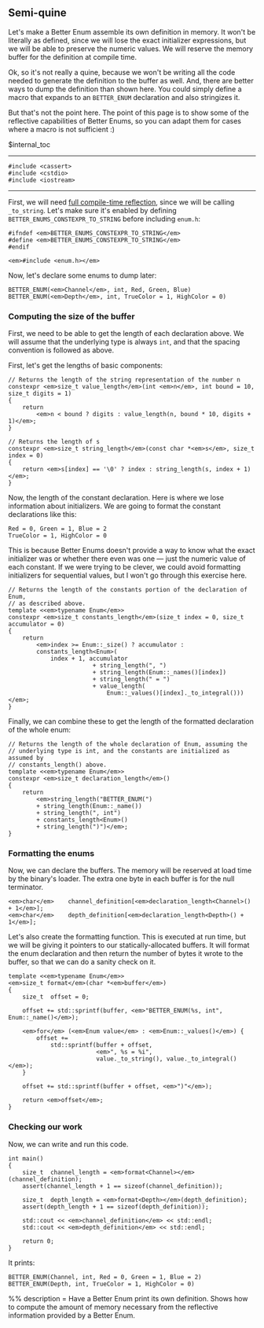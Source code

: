## Semi-quine

Let's make a Better Enum assemble its own definition in memory. It won't be
literally as defined, since we will lose the exact initializer expressions, but
we will be able to preserve the numeric values. We will reserve the memory
buffer for the definition at compile time.

Ok, so it's not really a quine, because we won't be writing all the code needed
to generate the definition to the buffer as well. And, there are better ways to
dump the definition than shown here. You could simply define a macro that
expands to an `BETTER_ENUM` declaration and also stringizes it.

But that's not the point here. The point of this page is to show some of the
reflective capabilities of Better Enums, so you can adapt them for cases where a
macro is not sufficient :)

$internal_toc

---

    #include <cassert>
    #include <cstdio>
    #include <iostream>

---

First, we will need
[full compile-time reflection](${prefix}OptInFeatures.html#CompileTimeNameTrimming),
since we will be calling `_to_string`. Let's make sure it's enabled by defining
`BETTER_ENUMS_CONSTEXPR_TO_STRING` before including `enum.h`:

    #ifndef <em>BETTER_ENUMS_CONSTEXPR_TO_STRING</em>
    #define <em>BETTER_ENUMS_CONSTEXPR_TO_STRING</em>
    #endif

    <em>#include <enum.h></em>

Now, let's declare some enums to dump later:

    BETTER_ENUM(<em>Channel</em>, int, Red, Green, Blue)
    BETTER_ENUM(<em>Depth</em>, int, TrueColor = 1, HighColor = 0)



### Computing the size of the buffer

First, we need to be able to get the length of each declaration above. We will
assume that the underlying type is always `int`, and that the spacing convention
is followed as above.

First, let's get the lengths of basic components:

    // Returns the length of the string representation of the number n
    constexpr <em>size_t value_length</em>(int <em>n</em>, int bound = 10, size_t digits = 1)
    {
        return
            <em>n < bound ? digits : value_length(n, bound * 10, digits + 1)</em>;
    }

    // Returns the length of s
    constexpr <em>size_t string_length</em>(const char *<em>s</em>, size_t index = 0)
    {
        return <em>s[index] == '\0' ? index : string_length(s, index + 1)</em>;
    }

Now, the length of the constant declaration. Here is where we lose information
about initializers. We are going to format the constant declarations like this:

~~~comment
Red = 0, Green = 1, Blue = 2
TrueColor = 1, HighColor = 0
~~~

This is because Better Enums doesn't provide a way to know what the exact
initializer was or whether there even was one &mdash; just the numeric value of
each constant. If we were trying to be clever, we could avoid formatting
initializers for sequential values, but I won't go through this exercise here.

    // Returns the length of the constants portion of the declaration of Enum,
    // as described above.
    template <<em>typename Enum</em>>
    constexpr <em>size_t constants_length</em>(size_t index = 0, size_t accumulator = 0)
    {
        return
            <em>index >= Enum::_size() ? accumulator :
            constants_length<Enum>(
                index + 1, accumulator
                            + string_length(", ")
                            + string_length(Enum::_names()[index])
                            + string_length(" = ")
                            + value_length(
                                Enum::_values()[index]._to_integral()))</em>;
    }

Finally, we can combine these to get the length of the formatted declaration of
the whole enum:

    // Returns the length of the whole declaration of Enum, assuming the
    // underlying type is int, and the constants are initialized as assumed by
    // constants_length() above.
    template <<em>typename Enum</em>>
    constexpr <em>size_t declaration_length</em>()
    {
        return
            <em>string_length("BETTER_ENUM(")
            + string_length(Enum::_name())
            + string_length(", int")
            + constants_length<Enum>()
            + string_length(")")</em>;
    }



### Formatting the enums

Now, we can declare the buffers. The memory will be reserved at load time by the
binary's loader. The extra one byte in each buffer is for the null terminator.

    <em>char</em>    channel_definition[<em>declaration_length<Channel>() + 1</em>];
    <em>char</em>    depth_definition[<em>declaration_length<Depth>() + 1</em>];

Let's also create the formatting function. This is executed at run time, but we
will be giving it pointers to our statically-allocated buffers. It will format
the enum declaration and then return the number of bytes it wrote to the buffer,
so that we can do a sanity check on it.

    template <<em>typename Enum</em>>
    <em>size_t format</em>(char *<em>buffer</em>)
    {
        size_t  offset = 0;

        offset += std::sprintf(buffer, <em>"BETTER_ENUM(%s, int", Enum::_name()</em>);

        <em>for</em> (<em>Enum value</em> : <em>Enum::_values()</em>) {
            offset +=
                std::sprintf(buffer + offset,
                             <em>", %s = %i",
                             value._to_string(), value._to_integral()</em>);
        }

        offset += std::sprintf(buffer + offset, <em>")"</em>);

        return <em>offset</em>;
    }



### Checking our work

Now, we can write and run this code.

    int main()
    {
        size_t  channel_length = <em>format<Channel></em>(channel_definition);
        assert(channel_length + 1 == sizeof(channel_definition));

        size_t  depth_length = <em>format<Depth></em>(depth_definition);
        assert(depth_length + 1 == sizeof(depth_definition));

        std::cout << <em>channel_definition</em> << std::endl;
        std::cout << <em>depth_definition</em> << std::endl;

        return 0;
    }

It prints:

~~~comment
BETTER_ENUM(Channel, int, Red = 0, Green = 1, Blue = 2)
BETTER_ENUM(Depth, int, TrueColor = 1, HighColor = 0)
~~~

%% description = Have a Better Enum print its own definition. Shows how to
compute the amount of memory necessary from the reflective information provided
by a Better Enum.
